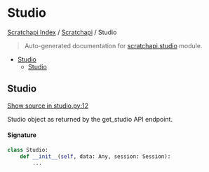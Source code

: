 # Studio

[Scratchapi Index](../README.md#scratchapi-index) /
[Scratchapi](./index.md#scratchapi) /
Studio

> Auto-generated documentation for [scratchapi.studio](../../scratchapi/studio.py) module.

- [Studio](#studio)
  - [Studio](#studio-1)

## Studio

[Show source in studio.py:12](../../scratchapi/studio.py#L12)

Studio object as returned by the get_studio API endpoint.

#### Signature

```python
class Studio:
    def __init__(self, data: Any, session: Session):
        ...
```